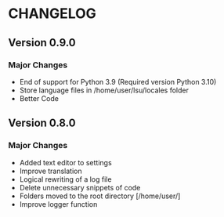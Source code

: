 # CHANGELOG

## Version 0.9.0

### Major Changes

- End of support for Python 3.9 (Required version Python 3.10) 
- Store language files in /home/user/lsu/locales folder
- Better Code

## Version 0.8.0

### Major Changes

- Added text editor to settings
- Improve translation
- Logical rewriting of a log file
- Delete unnecessary snippets of code
- Folders moved to the root directory [/home/user/]
- Improve logger function
